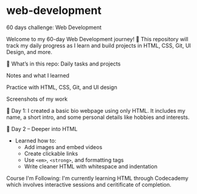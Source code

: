 # web-development
60 days challenge: Web Development

Welcome to my 60-day Web Development journey! 🚀
This repository will track my daily progress as I learn and build projects in HTML, CSS, Git, UI Design, and more.

📁 What’s in this repo:
 Daily tasks and projects

 Notes and what I learned

 Practice with HTML, CSS, Git, and UI design

 Screenshots of my work

 📅 Day 1:
I created a basic bio webpage using only HTML.
It includes my name, a short intro, and some personal details like hobbies and interests. 

📅 Day 2 – Deeper into HTML
- Learned how to:
  - Add images and embed videos
  - Create clickable links
  - Use `<em>`, `<strong>`, and formatting tags
  - Write cleaner HTML with whitespace and indentation

Course I'm Following:
I'm currently learning HTML through Codecademy which involves interactive sessions and ceritificate of completion.